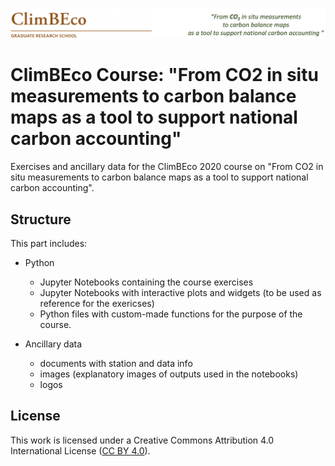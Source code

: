![im](logos/climbeco_course_logo.png)
# ClimBEco Course: "From CO2 in situ measurements to carbon balance maps as a tool to support national carbon accounting"
Exercises and ancillary data for the ClimBEco 2020 course on "From CO2 in situ measurements to carbon balance maps as a tool to support national carbon accounting".


## Structure
This part includes:

* Python 
  * Jupyter Notebooks containing the course exercises
  * Jupyter Notebooks with interactive plots and widgets (to be used as reference for the exericses)
  * Python files with custom-made functions for the purpose of the course.
  
* Ancillary data
  * documents with station and data info
  * images (explanatory images of outputs used in the notebooks)
  * logos


## License
This work is licensed under a
Creative Commons Attribution 4.0 International License ([CC BY 4.0](http://creativecommons.org/licenses/by/4.0/)).
